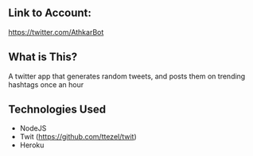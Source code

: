 ## Link to Account:
https://twitter.com/AthkarBot

## What is This?
A twitter app that generates random tweets, and posts them on trending hashtags once an hour

## Technologies Used
- NodeJS
- Twit (https://github.com/ttezel/twit)
- Heroku